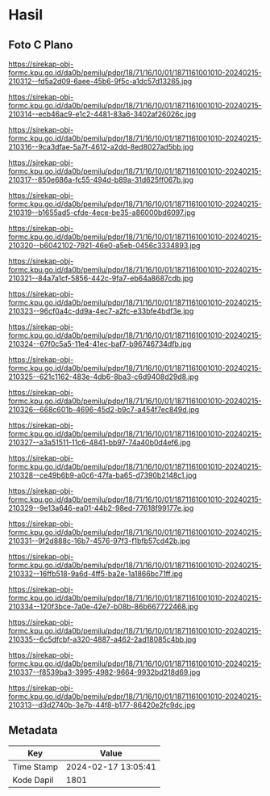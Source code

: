 # Hasil

## Foto C Plano

https://sirekap-obj-formc.kpu.go.id/da0b/pemilu/pdpr/18/71/16/10/01/1871161001010-20240215-210312--fd5a2d09-6aee-45b6-9f5c-a1dc57d13265.jpg

https://sirekap-obj-formc.kpu.go.id/da0b/pemilu/pdpr/18/71/16/10/01/1871161001010-20240215-210314--ecb46ac9-e1c2-4481-83a6-3402af26026c.jpg

https://sirekap-obj-formc.kpu.go.id/da0b/pemilu/pdpr/18/71/16/10/01/1871161001010-20240215-210316--9ca3dfae-5a7f-4612-a2dd-8ed8027ad5bb.jpg

https://sirekap-obj-formc.kpu.go.id/da0b/pemilu/pdpr/18/71/16/10/01/1871161001010-20240215-210317--850e686a-fc55-494d-b89a-31d625ff067b.jpg

https://sirekap-obj-formc.kpu.go.id/da0b/pemilu/pdpr/18/71/16/10/01/1871161001010-20240215-210319--b1655ad5-cfde-4ece-be35-a86000bd6097.jpg

https://sirekap-obj-formc.kpu.go.id/da0b/pemilu/pdpr/18/71/16/10/01/1871161001010-20240215-210320--b6042102-7921-46e0-a5eb-0456c3334893.jpg

https://sirekap-obj-formc.kpu.go.id/da0b/pemilu/pdpr/18/71/16/10/01/1871161001010-20240215-210321--84a7a1cf-5856-442c-9fa7-eb64a8687cdb.jpg

https://sirekap-obj-formc.kpu.go.id/da0b/pemilu/pdpr/18/71/16/10/01/1871161001010-20240215-210323--96cf0a4c-dd9a-4ec7-a2fc-e33bfe4bdf3e.jpg

https://sirekap-obj-formc.kpu.go.id/da0b/pemilu/pdpr/18/71/16/10/01/1871161001010-20240215-210324--67f0c5a5-11e4-41ec-baf7-b96746734dfb.jpg

https://sirekap-obj-formc.kpu.go.id/da0b/pemilu/pdpr/18/71/16/10/01/1871161001010-20240215-210325--621c1162-483e-4db6-8ba3-c6d9408d29d8.jpg

https://sirekap-obj-formc.kpu.go.id/da0b/pemilu/pdpr/18/71/16/10/01/1871161001010-20240215-210326--668c601b-4696-45d2-b9c7-a454f7ec849d.jpg

https://sirekap-obj-formc.kpu.go.id/da0b/pemilu/pdpr/18/71/16/10/01/1871161001010-20240215-210327--a3a51511-11c6-4841-bb97-74a40b0d4ef6.jpg

https://sirekap-obj-formc.kpu.go.id/da0b/pemilu/pdpr/18/71/16/10/01/1871161001010-20240215-210328--ce49b6b9-a0c6-47fa-ba65-d7390b2148c1.jpg

https://sirekap-obj-formc.kpu.go.id/da0b/pemilu/pdpr/18/71/16/10/01/1871161001010-20240215-210329--9e13a646-ea01-44b2-98ed-77618f99177e.jpg

https://sirekap-obj-formc.kpu.go.id/da0b/pemilu/pdpr/18/71/16/10/01/1871161001010-20240215-210331--9f2d888c-16b7-4576-97f3-f1bfb57cd42b.jpg

https://sirekap-obj-formc.kpu.go.id/da0b/pemilu/pdpr/18/71/16/10/01/1871161001010-20240215-210332--16ffb518-9a6d-4ff5-ba2e-1a1866bc71ff.jpg

https://sirekap-obj-formc.kpu.go.id/da0b/pemilu/pdpr/18/71/16/10/01/1871161001010-20240215-210334--120f3bce-7a0e-42e7-b08b-86b667722468.jpg

https://sirekap-obj-formc.kpu.go.id/da0b/pemilu/pdpr/18/71/16/10/01/1871161001010-20240215-210335--6c5dfcbf-a320-4887-a462-2ad18085c4bb.jpg

https://sirekap-obj-formc.kpu.go.id/da0b/pemilu/pdpr/18/71/16/10/01/1871161001010-20240215-210337--f8539ba3-3995-4982-9664-9932bd218d69.jpg

https://sirekap-obj-formc.kpu.go.id/da0b/pemilu/pdpr/18/71/16/10/01/1871161001010-20240215-210313--d3d2740b-3e7b-44f8-b177-86420e2fc9dc.jpg


## Metadata

| Key        | Value               |
| ---------- | ------------------- |
| Time Stamp | 2024-02-17 13:05:41 |
| Kode Dapil | 1801                |



